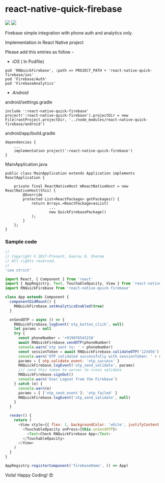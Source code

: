 # react-native-quick-firebase

![](https://img.shields.io/badge/Stable-v1.1.4-green.svg?style=flat)
![](https://img.shields.io/badge/RN-v0.65.x+-orange.svg?style=flat)

Firebase simple integration with phone auth and analytics only.

Implementation in React Native project

Please add this entries as follow -

- _iOS_ ( In Podfile)

```
pod 'RNQuickFirebase', :path => PROJECT_PATH + 'react-native-quick-firebase/ios'
pod 'Firebase/Auth'
pod 'FirebaseAnalytics'
```

- _Android_

android/settings.gradle

```
include ':react-native-quick-firebase'
project(':react-native-quick-firebase').projectDir = new File(rootProject.projectDir, '../node_modules/react-native-quick-firebase/android')
```

android/app/build.gradle

```
dependencies {
    ...
    implementation project(':react-native-quick-firebase')
}
```

MainApplication.java

```
public class MainApplication extends Application implements ReactApplication {

    private final ReactNativeHost mReactNativeHost = new ReactNativeHost(this) {
        @Override
        protected List<ReactPackage> getPackages() {
            return Arrays.<ReactPackage>asList(
                    ...
                    new QuickFirebasePackage()
            );
        }
    };
}
```

### Sample code

```javascript
//
// Copyright © 2017-Present, Gaurav D. Sharma
// All rights reserved.
//
'use strict'

import React, { Component } from 'react'
import { AppRegistry, Text, TouchableOpacity, View } from 'react-native'
import RNQuickFirebase from 'react-native-quick-firebase'

class App extends Component {
  componentDidMount() {
    RNQuickFirebase.setAnalyticsEnabled(true)
  }

  onSendOTP = async () => {
    RNQuickFirebase.logEvent('otp_button_click', null)
    let params = null
    try {
      const phoneNumber = '+919876543210'
      await RNQuickFirebase.sendOTP(phoneNumber)
      console.warn('otp sent to: ' + phoneNumber)
      const sessionToken = await RNQuickFirebase.validateOTP('123456')
      console.warn('OTP validated successfully with sessionToken: ' + sessionToken)
      params = { otp_validate_event: 'otp_success' }
      RNQuickFirebase.logEvent('otp_send_validate', params)
      /// send this token to server to cross validate
      RNQuickFirebase.signOut()
      console.warn('User Logout from the Firebase')
    } catch (e) {
      console.warn(e)
      params = { ['otp_send_event']: 'otp_failed' }
      RNQuickFirebase.logEvent('otp_send_validate', null)
    }
  }

  render() {
    return (
      <View style={{ flex: 1, backgroundColor: 'white', justifyContent: 'center', alignItems: 'center' }}>
        <TouchableOpacity onPress={this.onSendOTP}>
          <Text>Check RNQuickFirebase App</Text>
        </TouchableOpacity>
      </View>
    )
  }
}

AppRegistry.registerComponent('firebaseDemo', () => App)
```

Voila! Happy Coding! 😍

